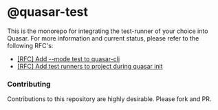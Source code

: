 # @quasar-test

This is the monorepo for integrating the test-runner of your choice into Quasar. For more information and current status, please refer to the following RFC's:

- [\[RFC\] Add --mode test to quasar-cli](https://github.com/quasarframework/quasar-cli/issues/127)
- [\[RFC\] Add test runners to project during quasar init](https://github.com/quasarframework/quasar-starter-kit/issues/43)

### Contributing
Contributions to this repository are highly desirable. Please fork and PR.
